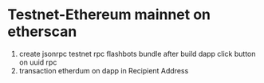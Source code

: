 # Testnet-Ethereum mainnet on etherscan 

1. create jsonrpc testnet rpc flashbots bundle after build dapp click button on uuid rpc 
2. transaction etherdum on dapp in Recipient Address 
